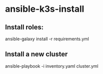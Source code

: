 # ansible-k3s-install


## Install roles:

 ansible-galaxy install -r requirements.yml


## Install a new cluster

 ansible-playbook -i inventory.yaml  cluster.yml

